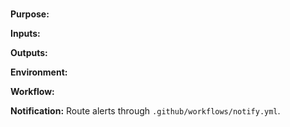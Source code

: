 # <Agent Name>

**Purpose:** <Describe what the agent does.>

**Inputs:** <List required inputs or triggers.>

**Outputs:** <Describe results or side effects.>

**Environment:** <Relevant variables or configuration.>

**Workflow:** <Step-by-step outline of how the agent operates.>

**Notification:** Route alerts through `.github/workflows/notify.yml`.
